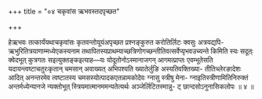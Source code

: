 +++
title = "०४ चकृवांस ऋभवस्तदपृच्छत"

+++

हेऋभवः तत्कार्यंयथाचकृवांसः कृतवन्तोयूयंअपृच्छत प्रश्नङ्कुरुत करोतिर्लिटः क्वसुः अत्रयद्यपि- ऋभुरितित्रयाणाम्मध्येएकस्यनाम तथापितस्यप्राथम्याच्छत्रिणोगच्छन्तीतिवत्सर्वेप्यृभवउच्यन्ते किमिति स्यः सदूत्ः क्वेदभूत् कुत्रगतः सइत्युक्तङ्कइत्याह—यः योदूतोनोऽस्मानाजगन् आगमत्प्राप्तः एवम्भूतेसति यदायन्त्वष्टाचतुरःकृतान् चमसान् अवाख्यत् अभिपश्यति ख्यातेर्लुङि अस्यतिवक्तिख्या- तीतिच्लेरङादेशः आदित् अनन्तरमेव त्वष्टातस्य चमसस्योत्पादकएतन्नामकोदेवः ग्नासु स्त्रीषु मेना- ग्नाइतिस्त्रीणामितिनिरुक्तं अन्तर्मध्येन्यानजे न्यक्तोभूत् स्त्रियमात्मानममन्यतेत्यर्थः अञ्जेर्लिटितस्मान्नु- ट् छान्दसोऽनुनासिकलोपः ॥ ४ ॥